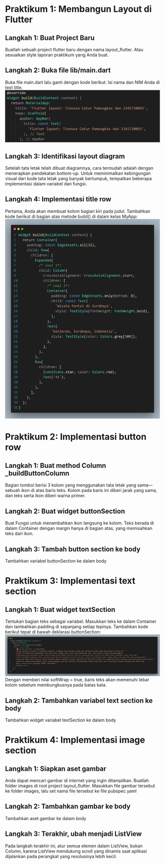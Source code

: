 # Praktikum 1: Membangun Layout di Flutter

## Langkah 1: Buat Project Baru
Buatlah sebuah project flutter baru dengan nama layout_flutter. Atau sesuaikan style laporan praktikum yang Anda buat.

## Langkah 2: Buka file lib/main.dart
Buka file main.dart lalu ganti dengan kode berikut. Isi nama dan NIM Anda di text title.
![kode praktikum 1 langkah 2](img/Praktikum1Langkah2.png)

## Langkah 3: Identifikasi layout diagram
Setelah tata letak telah dibuat diagramnya, cara termudah adalah dengan menerapkan pendekatan bottom-up. Untuk meminimalkan kebingungan visual dari kode tata letak yang banyak bertumpuk, tempatkan beberapa implementasi dalam variabel dan fungsi.

## Langkah 4: Implementasi title row
Pertama, Anda akan membuat kolom bagian kiri pada judul. Tambahkan kode berikut di bagian atas metode build() di dalam kelas MyApp:
![kode praktikum 1 langkah 4](img/Praktikum1Langkah4.png)

# Praktikum 2: Implementasi button row

## Langkah 1: Buat method Column _buildButtonColumn
Bagian tombol berisi 3 kolom yang menggunakan tata letak yang sama—sebuah ikon di atas baris teks. Kolom pada baris ini diberi jarak yang sama, dan teks serta ikon diberi warna primer.

## Langkah 2: Buat widget buttonSection
Buat Fungsi untuk menambahkan ikon langsung ke kolom. Teks berada di dalam Container dengan margin hanya di bagian atas, yang memisahkan teks dari ikon.

## Langkah 3: Tambah button section ke body
Tambahkan variabel buttonSection ke dalam body

# Praktikum 3: Implementasi text section

## Langkah 1: Buat widget textSection
Tentukan bagian teks sebagai variabel. Masukkan teks ke dalam Container dan tambahkan padding di sepanjang setiap tepinya. Tambahkan kode berikut tepat di bawah deklarasi buttonSection:
![kode praktikum 3 langkah 1](img/Praktikum3Langkah1.png)
Dengan memberi nilai softWrap = true, baris teks akan memenuhi lebar kolom sebelum membungkusnya pada batas kata.

## Langkah 2: Tambahkan variabel text section ke body
Tambahkan widget variabel textSection ke dalam body

# Praktikum 4: Implementasi image section

## Langkah 1: Siapkan aset gambar
Anda dapat mencari gambar di internet yang ingin ditampilkan. Buatlah folder images di root project layout_flutter. Masukkan file gambar tersebut ke folder images, lalu set nama file tersebut ke file pubspec.yaml

## Langkah 2: Tambahkan gambar ke body
Tambahkan aset gambar ke dalam body

## Langkah 3: Terakhir, ubah menjadi ListView
Pada langkah terakhir ini, atur semua elemen dalam ListView, bukan Column, karena ListView mendukung scroll yang dinamis saat aplikasi dijalankan pada perangkat yang resolusinya lebih kecil.

